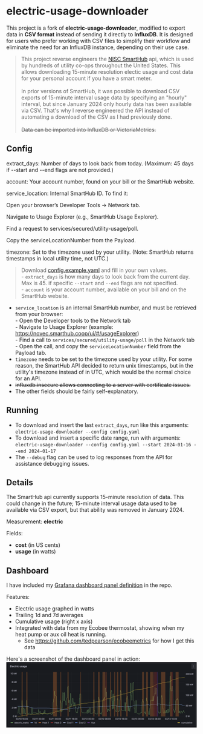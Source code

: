 # electric-usage-downloader
This project is a fork of **electric-usage-downloader**, modified to export data in **CSV format** instead of sending it directly to **InfluxDB**. It is designed for users who prefer working with CSV files to simplify their workflow and eliminate the need for an InfluxDB instance, depending on their use case.

> This project reverse engineers the [NISC SmartHub](https://www.nisc.coop/blog/beyond-the-bill-the-power-of-smarthub/)
api, which is used by hundreds of utility co-ops throughout the United States. This allows
downloading 15-minute resolution electic usage and cost data for your personal account if you have a smart meter. <br> <br>In prior versions of SmartHub, it was possible to download CSV exports of 15-minute interval usage data by
specifying an "hourly" interval, but since January 2024 only hourly data has been available via CSV. That's
why I reverse engineered the API instead of automating a download of the CSV as I had previously done. <br> <br>~~Data can be imported into InfluxDB or VictoriaMetrics.~~

## Config

extract_days:
Number of days to look back from today.
(Maximum: 45 days if --start and --end flags are not provided.)

account:
Your account number, found on your bill or the SmartHub website.

service_location:
Internal SmartHub ID. To find it:

Open your browser’s Developer Tools → Network tab.

Navigate to Usage Explorer (e.g., SmartHub Usage Explorer).

Find a request to services/secured/utility-usage/poll.

Copy the serviceLocationNumber from the Payload.

timezone:
Set to the timezone used by your utility.
(Note: SmartHub returns timestamps in local utility time, not UTC.)

> Download [config.example.yaml](config.example.yaml) and fill in your own values. <br>- `extract_days` is how many days to look back from the current day. Max is 45.
  if specific `--start` and `--end` flags are not specified. <br>- `account` is your account number, available on your bill and on the SmartHub website.
- `service_location` is an internal SmartHub number, and must be retrieved from your browser:<br>  - Open the Developer tools to the Network tab <br>  - Navigate to Usage Explorer (example: https://novec.smarthub.coop/ui/#/usageExplorer)<br>  - Find a call to `services/secured/utility-usage/poll` in the Network tab <br>  - Open the call, and copy the `serviceLocationNumber` field from the Payload tab.
- `timezone` needs to be set to the timezone used by your utility. For some reason,
  the SmartHub API decided to return unix timestamps, but in the utility's timezone
  instead of in UTC, which would be the normal choice for an API.
- ~~influxdb.insecure allows connecting to a server with certificate issues.~~
- The other fields should be fairly self-explanatory.

## Running

- To download and insert the last `extract_days`, run like this arguments: `electric-usage-downloader --config config.yaml`
- To download and insert a specific date range, run with arguments: 
  `electric-usage-downloader --config config.yaml --start 2024-01-16 --end 2024-01-17`
- The `--debug` flag can be used to log responses from the API for assistance debugging issues.

## Details

The SmartHub api currently supports 15-minute resolution of data. This could change in the future; 15-minute interval
usage data used to be available via CSV export, but that ability was removed in January 2024.

Measurement: **electric**

Fields:
- **cost** (in US cents)
- **usage** (in watts)

## Dashboard

I have included my [Grafana dashboard panel definition](dashboard/panel.json) in the repo.

Features:
- Electric usage graphed in watts
- Trailing 1d and 7d averages
- Cumulative usage (right x axis)
- Integrated with data from my Ecobee thermostat, showing when my heat pump or aux oil heat is running.
  - See https://github.com/tedpearson/ecobeemetrics for how I get this data

Here's a screenshot of the dashboard panel in action:
![Dashboard panel](dashboard/dashboard.png)

